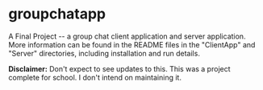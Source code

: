 # groupchatapp
A Final Project -- a group chat client application and server application.  More information can be found in the README files in the "ClientApp" and "Server" directories, including installation and run details.

**Disclaimer:** Don't expect to see updates to this.  This was a project complete for school.  I don't intend on maintaining it.
